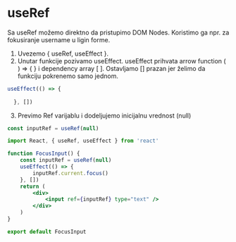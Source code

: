 # useRef
Sa useRef možemo direktno da pristupimo DOM Nodes. Koristimo ga npr. za fokusiranje username u ligin forme.
1. Uvezemo { useRef, useEffect }.
2. Unutar funkcije pozivamo useEffect. useEffect prihvata arrow function ( ) => { }  i dependency array [ ]. Ostavljamo [] prazan jer želimo da funkciju pokrenemo samo jednom. 
```jsx
useEffect(() => {
    
  }, [])
```
3. Previmo Ref varijablu i dodeljujemo inicijalnu vrednost (null)
```jsx
const inputRef = useRef(null)
```

```jsx
import React, { useRef, useEffect } from 'react'

function FocusInput() {
	const inputRef = useRef(null)
	useEffect(() => {
		inputRef.current.focus()
	}, [])
	return (
		<div>
			<input ref={inputRef} type="text" />
		</div>
	)
}

export default FocusInput
```
